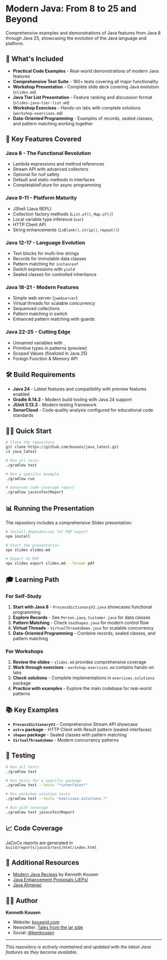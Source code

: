 # Modern Java: From 8 to 25 and Beyond

Comprehensive examples and demonstrations of Java features from Java 8 through Java 25, showcasing the evolution of the Java language and platform.

## 🚀 What's Included

- **Practical Code Examples** - Real-world demonstrations of modern Java features
- **Comprehensive Test Suite** - 160+ tests covering all major functionality  
- **Workshop Presentation** - Complete slide deck covering Java evolution (`slides.md`)
- **Java Tier List Presentation** - Feature ranking and discussion format (`slides-java-tier-list.md`)
- **Workshop Exercises** - Hands-on labs with complete solutions (`workshop-exercises.md`)
- **Data-Oriented Programming** - Examples of records, sealed classes, and pattern matching working together

## 🎯 Key Features Covered

### Java 8 - The Functional Revolution
- Lambda expressions and method references
- Stream API with advanced collectors
- Optional for null safety
- Default and static methods in interfaces
- CompletableFuture for async programming

### Java 9-11 - Platform Maturity
- JShell (Java REPL)
- Collection factory methods (`List.of()`, `Map.of()`)
- Local variable type inference (`var`)
- HTTP Client API
- String enhancements (`isBlank()`, `strip()`, `repeat()`)

### Java 12-17 - Language Evolution
- Text blocks for multi-line strings
- Records for immutable data classes
- Pattern matching for `instanceof`
- Switch expressions with `yield`
- Sealed classes for controlled inheritance

### Java 18-21 - Modern Features
- Simple web server (`jwebserver`)
- Virtual threads for scalable concurrency
- Sequenced collections
- Pattern matching in switch
- Enhanced pattern matching with guards

### Java 22-25 - Cutting Edge
- Unnamed variables with `_`
- Primitive types in patterns (preview)
- Scoped Values (finalized in Java 25)
- Foreign Function & Memory API

## 🛠️ Build Requirements

- **Java 24** - Latest features and compatibility with preview features enabled
- **Gradle 8.14.3** - Modern build tooling with Java 24 support
- **JUnit 5.13.3** - Modern testing framework
- **SonarCloud** - Code quality analysis configured for educational code standards

## 🏃‍♂️ Quick Start

```bash
# Clone the repository
git clone https://github.com/kousen/java_latest.git
cd java_latest

# Run all tests
./gradlew test

# Run a specific example
./gradlew run

# Generate code coverage report
./gradlew jacocoTestReport
```

## 📊 Running the Presentation

The repository includes a comprehensive Slidev presentation:

```bash
# Install dependencies for PDF export
npm install

# Start the presentation
npx slidev slides.md

# Export to PDF
npx slidev export slides.md --format pdf
```

## 🎓 Learning Path

### For Self-Study
1. **Start with Java 8** - `ProcessDictionaryV2.java` showcases functional programming
2. **Explore Records** - See `Person.java`, `Customer.java` for data classes
3. **Pattern Matching** - Check `UseShapes.java` for modern control flow
4. **Virtual Threads** - `VirtualThreadsDemo.java` for scalable concurrency
5. **Data-Oriented Programming** - Combine records, sealed classes, and pattern matching

### For Workshops
1. **Review the slides** - `slides.md` provides comprehensive coverage
2. **Work through exercises** - `workshop-exercises.md` contains hands-on labs
3. **Check solutions** - Complete implementations in `exercises.solutions` package
4. **Practice with examples** - Explore the main codebase for real-world patterns

## 📚 Key Examples

- **`ProcessDictionaryV2`** - Comprehensive Stream API showcase
- **`astro` package** - HTTP Client with Result pattern (sealed interfaces)
- **`shapes` package** - Sealed classes with pattern matching
- **`VirtualThreadsDemo`** - Modern concurrency patterns

## 🧪 Testing

```bash
# Run all tests
./gradlew test

# Run tests for a specific package
./gradlew test --tests "*interfaces*"

# Run workshop solution tests
./gradlew test --tests "exercises.solutions.*"

# Run with coverage
./gradlew test jacocoTestReport
```

## 📈 Code Coverage

JaCoCo reports are generated in `build/reports/jacoco/test/html/index.html`

## 📖 Additional Resources

- [Modern Java Recipes](https://kousenit.com) by Kenneth Kousen
- [Java Enhancement Proposals (JEPs)](https://openjdk.org/projects/jdk/)
- [Java Almanac](https://javaalmanac.io)

## 👨‍💻 Author

**Kenneth Kousen**
- Website: [kousenit.com](https://kousenit.com)
- Newsletter: [Tales from the jar side](https://kenkousen.substack.com)
- Social: [@kenkousen](https://twitter.com/kenkousen)

---

*This repository is actively maintained and updated with the latest Java features as they become available.*
